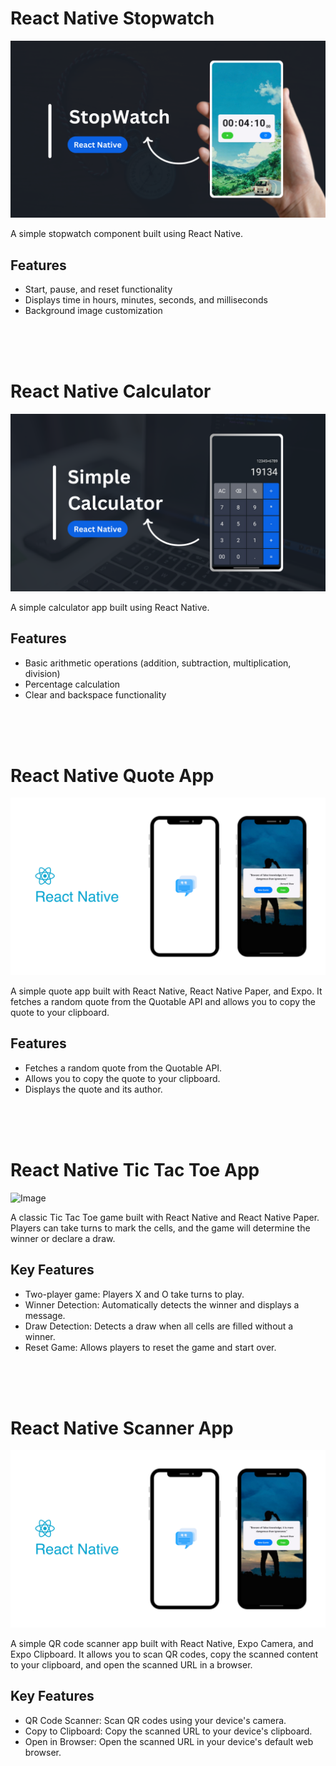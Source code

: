 

# React Native Stopwatch

![Image](./assets/Stopwatch.png)

A simple stopwatch component built using React Native.

## Features

- Start, pause, and reset functionality
- Displays time in hours, minutes, seconds, and milliseconds
- Background image customization

<br>
<br>
<br>

# React Native Calculator

![Image](./assets/Calculator.png)

A simple calculator app built using React Native.

## Features

- Basic arithmetic operations (addition, subtraction, multiplication, division)
- Percentage calculation
- Clear and backspace functionality


<br>
<br>
<br>

# React Native Quote App

![Image](./assets/QuoteApp.png)

A simple quote app built with React Native, React Native Paper, and Expo. It fetches a random quote from the Quotable API and allows you to copy the quote to your clipboard.

## Features

- Fetches a random quote from the Quotable API.
- Allows you to copy the quote to your clipboard.
- Displays the quote and its author.



<br>
<br>
<br>

# React Native Tic Tac Toe App

![Image](./assets/TicTacToe.png)

A classic Tic Tac Toe game built with React Native and React Native Paper. Players can take turns to mark the cells, and the game will determine the winner or declare a draw.

## Key Features
- Two-player game: Players X and O take turns to play.
- Winner Detection: Automatically detects the winner and displays a message.
- Draw Detection: Detects a draw when all cells are filled without a winner.
- Reset Game: Allows players to reset the game and start over.


<br>
<br>
<br>

# React Native Scanner App

![Image](./assets/QuoteApp.png)

A simple QR code scanner app built with React Native, Expo Camera, and Expo Clipboard. It allows you to scan QR codes, copy the scanned content to your clipboard, and open the scanned URL in a browser.

## Key Features

- QR Code Scanner: Scan QR codes using your device's camera.
- Copy to Clipboard: Copy the scanned URL to your device's clipboard.
- Open in Browser: Open the scanned URL in your device's default web browser.
